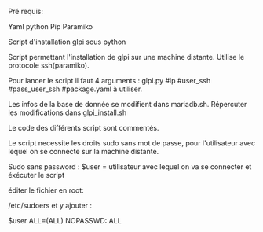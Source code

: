 
Pré requis:

Yaml python Pip Paramiko

Script d'installation glpi sous python

Script permettant l'installation de glpi sur une machine distante.
 Utilise le protocole ssh(paramiko).

Pour lancer le script il faut 4 arguments : 
glpi.py #ip #user_ssh #pass_user_ssh #package.yaml à utiliser.

Les infos de la base de donnée se modifient dans mariadb.sh. 
Répercuter les modifications dans glpi_install.sh

Le code des différents script sont commentés.

Le script necessite les droits sudo sans mot de passe, pour l'utilisateur avec lequel on se connecte sur la machine distante.

Sudo sans password :
$user = utilisateur avec lequel on va se connecter et éxécuter le script

éditer le fichier en root:

/etc/sudoers et y ajouter :

$user ALL=(ALL) NOPASSWD: ALL
